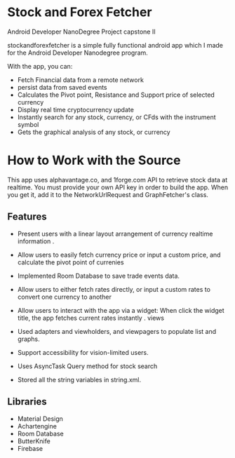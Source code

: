 # Stock and Forex Fetcher
Android Developer NanoDegree Project capstone II

stockandforexfetcher is a simple fully functional android app which I made for the Android Developer Nanodegree program.

With the app, you can:

   * Fetch Financial data from a remote network
   * persist data from saved events
   * Calculates the Pivot point, Resistance and Support price of selected currency
   * Display real time cryptocurrency update
   * Instantly search for any stock, currency, or CFds with the instrument symbol
   * Gets the graphical analysis of any stock, or currency

# How to Work with the Source

This app uses alphavantage.co, and 1forge.com API to retrieve stock data at realtime. You must provide your own API key in order to build the app. When you get it, add it to the NetworkUrlRequest and GraphFetcher's class.

## Features

* Present users with a linear layout arrangement of currency realtime information .

* Allow users to easily fetch currency price or input a custom price, and calculate the pivot point of currenies

* Implemented Room Database to save trade events data.

* Allow users to either fetch rates directly, or input a custom rates to convert one currency to another

* Allow users to interact with the app via a widget: When click the widget title, the app fetches current rates instantly . 
views
* Used adapters and viewholders, and viewpagers to populate list  and graphs.

* Support accessibility for vision-limited users.

* Uses AsyncTask Query method for stock search

* Stored all the string variables in string.xml.

## Libraries

* Material Design
* Achartengine
* Room Database
* ButterKnife
* Firebase 

